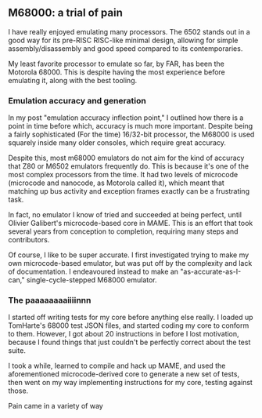## M68000: a trial of pain

I have really enjoyed emulating many processors. The 6502 stands out in a good way for its pre-RISC RISC-like minimal design, allowing for simple assembly/disassembly and good speed compared to its contemporaries.

My least favorite processor to emulate so far, by FAR, has been the Motorola 68000. This is despite having the most experience before emulating it, along with the best tooling.

### Emulation accuracy and generation
In my post "emulation accuracy inflection point," I outlined how there is a point in time before which, accuracy is much more important. Despite being a fairly sophisticated (For the time) 16/32-bit processor, the M68000 is used squarely inside many older consoles, which require great accuracy.

Despite this, most m68000 emulators do not aim for the kind of accuracy that Z80 or M6502 emulators frequently do. This is because it's one of the most complex processors from the time. It had two levels of microcode (microcode and nanocode, as Motorola called it), which meant that matching up bus activity and exception frames exactly can be a frustrating task.

In fact, no emulator I know of tried and succeeded at being perfect, until Olivier Galibert's microcode-based core in MAME. This is an effort that took several years from conception to completion, requiring many steps and contributors.

Of course, I like to be super accurate. I first investigated trying to make my own microcode-based emulator, but was put off by the complexity and lack of documentation. I endeavoured instead to make an "as-accurate-as-I-can," single-cycle-stepped M68000 emulator.

### The paaaaaaaaiiiinnn
I started off writing tests for my core before anything else really. I loaded up TomHarte's 68000 test JSON files, and started coding my core to conform to them. However, I got about 20 instructions in before I lost motivation, because I found things that just couldn't be perfectly correct about the test suite.

I took a while, learned to compile and hack up MAME, and used the aforementioned microcode-derived core to generate a new set of tests, then went on my way implementing instructions for my core, testing against those.

Pain came in a variety of way